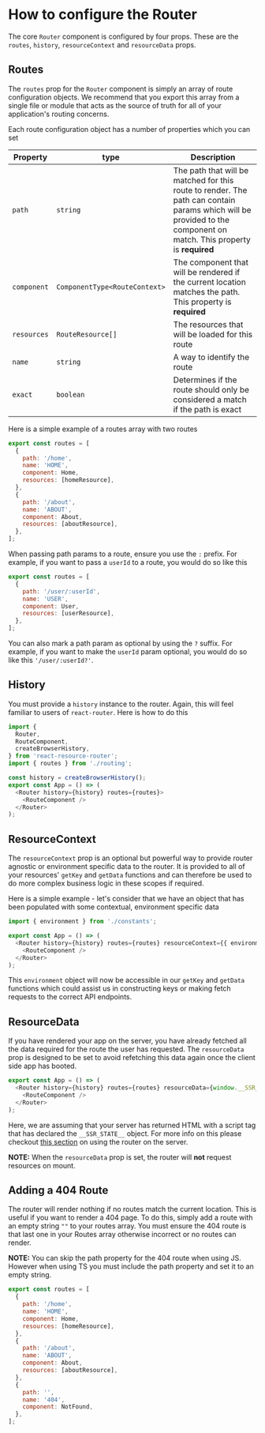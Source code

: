 # How to configure the Router

The core `Router` component is configured by four props. These are the `routes`, `history`, `resourceContext` and `resourceData` props.

## Routes

The `routes` prop for the `Router` component is simply an array of route configuration objects. We recommend that you export this array from a single file or module that acts as the source of truth for all of your application's routing concerns.

Each route configuration object has a number of properties which you can set

| Property    | type                          | Description                                                                                                                                                         |
| ----------- | ----------------------------- | ------------------------------------------------------------------------------------------------------------------------------------------------------------------- |
| `path`      | `string`                      | The path that will be matched for this route to render. The path can contain params which will be provided to the component on match. This property is **required** |
| `component` | `ComponentType<RouteContext>` | The component that will be rendered if the current location matches the path. This property is **required**                                                         |
| `resources` | `RouteResource[]`             | The resources that will be loaded for this route                                                                                                                    |
| `name`      | `string`                      | A way to identify the route                                                                                                                                         |
| `exact`     | `boolean`                     | Determines if the route should only be considered a match if the path is exact                                                                                      |

Here is a simple example of a routes array with two routes

```js
export const routes = [
  {
    path: '/home',
    name: 'HOME',
    component: Home,
    resources: [homeResource],
  },
  {
    path: '/about',
    name: 'ABOUT',
    component: About,
    resources: [aboutResource],
  },
];
```

When passing path params to a route, ensure you use the `:` prefix. For example, if you want to pass a `userId` to a route, you would do so like this

```js
export const routes = [
  {
    path: '/user/:userId',
    name: 'USER',
    component: User,
    resources: [userResource],
  },
];
```

You can also mark a path param as optional by using the `?` suffix. For example, if you want to make the `userId` param optional, you would do so like this `'/user/:userId?'`.

## History

You must provide a `history` instance to the router. Again, this will feel familiar to users of `react-router`. Here is how to do this

```js
import {
  Router,
  RouteComponent,
  createBrowserHistory,
} from 'react-resource-router';
import { routes } from './routing';

const history = createBrowserHistory();
export const App = () => (
  <Router history={history} routes={routes}>
    <RouteComponent />
  </Router>
);
```

## ResourceContext

The `resourceContext` prop is an optional but powerful way to provide router agnostic or environment specific data to the router. It is provided to all of your resources' `getKey` and `getData` functions and can therefore be used to do more complex business logic in these scopes if required.

Here is a simple example - let's consider that we have an object that has been populated with some contextual, environment specific data

```js
import { environment } from './constants';

export const App = () => (
  <Router history={history} routes={routes} resourceContext={{ environment }}>
    <RouteComponent />
  </Router>
);
```

This `environment` object will now be accessible in our `getKey` and `getData` functions which could assist us in constructing keys or making fetch requests to the correct API endpoints.

## ResourceData

If you have rendered your app on the server, you have already fetched all the data required for the route the user has requested. The `resourceData` prop is designed to be set to avoid refetching this data again once the client side app has booted.

```js
export const App = () => (
  <Router history={history} routes={routes} resourceData={window.__SSR_STATE__}>
    <RouteComponent />
  </Router>
);
```

Here, we are assuming that your server has returned HTML with a script tag that has declared the `__SSR_STATE__` object. For more info on this please checkout [this section](#how-to-use-the-router-on-the-server) on using the router on the server.

**NOTE:** When the `resourceData` prop is set, the router will **not** request resources on mount.

## Adding a 404 Route

The router will render nothing if no routes match the current location. This is useful if you want to render a 404 page. To do this, simply add a route with an empty string `""` to your routes array. You must ensure the 404 route is that last one in your Routes array otherwise incorrect or no routes can render.

**NOTE:** You can skip the path property for the 404 route when using JS. However when using TS you must include the path property and set it to an empty string.

```js
export const routes = [
  {
    path: '/home',
    name: 'HOME',
    component: Home,
    resources: [homeResource],
  },
  {
    path: '/about',
    name: 'ABOUT',
    component: About,
    resources: [aboutResource],
  },
  {
    path: '',
    name: '404',
    component: NotFound,
  },
];
```
